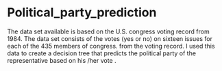 # Political_party_prediction
The data set available is based on the U.S. congress voting record
from 1984. The data set consists of the votes (yes or no) on sixteen issues for each of
the 435 members of congress. from the voting record. I used this data to create a
decision tree that predicts the political party of the representative based on his /her vote .
